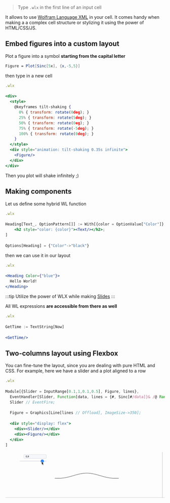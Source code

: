 > Type `.wlx` in the first line of an input cell


It allows to use [Wolfram Language XML](https://jerryi.github.io/wlx-docs/docs/Reference/WLX/) in your cell. It comes handy when making a a complex cell structure or stylizing it using the power of HTML/CSS/JS.


## Embed figures into a custom layout
Plot a figure into a symbol __starting from the capital letter__

```mathematica
Figure = Plot[Sinc[5x], {x,-5,5}]
```

then type in a new cell

```jsx
.wlx

<div>
  <style>
    @keyframes tilt-shaking {
      0% { transform: rotate(0deg); }
      25% { transform: rotate(5deg); }
      50% { transform: rotate(0eg); }
      75% { transform: rotate(-5deg); }
      100% { transform: rotate(0deg); }
    }
  </style>
  <div style="animation: tilt-shaking 0.35s infinite">
    <Figure/>
  </div>
</div>
```

Then you plot will shake infinitely ;)

## Making components
Let us define some hybrid WL function

```jsx
.wlx

Heading[Text_, OptionPattern[]] := With[{color = OptionValue["Color"]},
	<h2 style="color: {color}"><Text/></h2>;
]

Options[Heading] = {"Color"->"black"}
```

then we can use it in our layout

```jsx
.wlx

<Heading Color={"blue"}>
  Hello World!
</Heading>
```

:::tip
Utilize the power of WLX while making [Slides](frontend/Cell%20types/Slides.md) 
:::

All WL expressions __are accessible from there as well__

```jsx
.wlx

GetTime := TextString[Now]

<GetTime/>
```

## Two-columns layout using Flexbox
You can fine-tune the layout, since you are dealing with pure HTML and CSS. For example, here we have a slider and a plot aligned to a row

```jsx
.wlx

Module[{Slider = InputRange[0.1,1,0.1,0.5], Figure, lines},
  EventHandler[Slider, Function[data, lines = {#, Sinc[#/data]}& /@ Range[-5,5,0.1]]];
  Slider // EventFire;

  Figure = Graphics[Line[lines // Offload], ImageSize->350];

  <div style="display: flex">
    <div><Slider/></div>
    <div><Figure/></div>
  </div>
]
```

![](./../../WLXwidget-ezgif.com-video-to-apng-converter.png)

